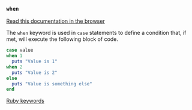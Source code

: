 ### `when`

[Read this documentation in the browser](https://github.com/Shopify/ruby-lsp/blob/main/static_docs/descriptions/when.md)

The `when` keyword is used in `case` statements to define a condition that, if met, will execute the following block of code.

```ruby
case value
when 1
  puts "Value is 1"
when 2
  puts "Value is 2"
else
  puts "Value is something else"
end
```

[Ruby keywords](https://docs.ruby-lang.org/en/3.3/keywords_rdoc.html)
